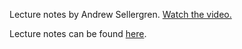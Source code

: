 Lecture notes by Andrew Sellergren. [Watch the video.](http://cs50.tv/2013/fall/lectures/7/m/)

Lecture notes can be found [here](http://cdn.cs50.net/2013/fall/lectures/7/m/notes7m/notes7m.html).